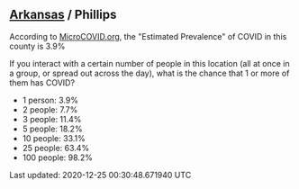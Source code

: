 
## [Arkansas](/united-states/arkansas) / Phillips

According to [MicroCOVID.org](http://microcovid.org),
the "Estimated Prevalence" of COVID in this county is 3.9%

If you interact with a certain number of people in this location
(all at once in a group, or spread out across the day), what is the chance that
1 or more of them has COVID?

- 1 person: 3.9%
- 2 people: 7.7%
- 3 people: 11.4%
- 5 people: 18.2%
- 10 people: 33.1%
- 25 people: 63.4%
- 100 people: 98.2%

Last updated: 2020-12-25 00:30:48.671940 UTC
